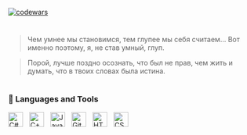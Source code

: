 [![codewars](https://www.codewars.com/users/kostya%20bet/badges/micro)](https://codewars.com/users/kostya%20bet)

 #
 
> Чем умнее мы становимся, тем глупее мы себя считаем... Вот именно поэтому, я, не став умный, глуп.

> Порой, лучше поздно осознать, что был не прав, чем жить и думать, что в твоих словах была истина.

#

### 🧰 Languages and Tools

<img align="left" alt="C#" width="30px" style="padding-right:10px;" src="https://cdn.jsdelivr.net/gh/devicons/devicon/icons/csharp/csharp-original.svg" />
<img align="left" alt="C++" width="30px" style="padding-right:10px;" src="https://cdn.jsdelivr.net/gh/devicons/devicon/icons/cplusplus/cplusplus-line.svg" />
<img align="left" alt="Java" width="30px" style="padding-right:10px;" src="https://cdn.jsdelivr.net/gh/devicons/devicon/icons/java/java-original.svg" />
<img align="left" alt="Git" width="30px" style="padding-right:10px;" src="https://cdn.jsdelivr.net/gh/devicons/devicon/icons/git/git-original.svg" />
<img align="left" alt="HTML" width="30px" style="padding-right:10px;" src="https://cdn.jsdelivr.net/gh/devicons/devicon/icons/html5/html5-plain.svg" />
<img align="left" alt="CSS" width="30px" style="padding-right:10px;" src="https://cdn.jsdelivr.net/gh/devicons/devicon/icons/css3/css3-plain.svg" />
